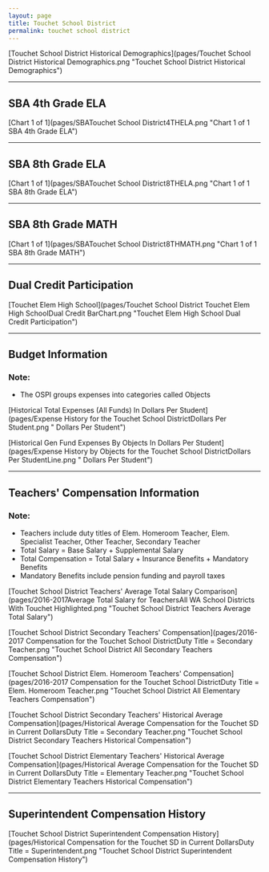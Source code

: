 ```yaml
---
layout: page
title: Touchet School District
permalink: touchet school district
---
```



[Touchet School District Historical Demographics](pages/Touchet School District Historical Demographics.png "Touchet School District Historical Demographics")

___

## SBA 4th Grade ELA

[Chart 1 of 1](pages/SBATouchet School District4THELA.png "Chart 1 of 1 SBA 4th Grade ELA")


___

## SBA 8th Grade ELA

[Chart 1 of 1](pages/SBATouchet School District8THELA.png "Chart 1 of 1 SBA 8th Grade ELA")


___

## SBA 8th Grade MATH

[Chart 1 of 1](pages/SBATouchet School District8THMATH.png "Chart 1 of 1 SBA 8th Grade MATH")


___

## Dual Credit Participation

[Touchet Elem   High School](pages/Touchet School District Touchet Elem   High SchoolDual Credit BarChart.png "Touchet Elem   High School Dual Credit Participation")


___

## Budget Information
### Note:
- The OSPI groups expenses into categories called Objects

[Historical Total Expenses (All Funds) In Dollars Per Student](pages/Expense History for the Touchet School DistrictDollars Per Student.png " Dollars Per Student")

[Historical Gen Fund Expenses By Objects In Dollars Per Student](pages/Expense History by Objects for the Touchet School DistrictDollars Per StudentLine.png " Dollars Per Student")


___

## Teachers' Compensation Information
### Note:
- Teachers include duty titles of Elem. Homeroom Teacher, Elem. Specialist Teacher, Other Teacher, Secondary Teacher
- Total Salary = Base Salary + Supplemental Salary
- Total Compensation = Total Salary + Insurance Benefits + Mandatory Benefits
- Mandatory Benefits include pension funding and payroll taxes

[Touchet School District Teachers' Average Total Salary Comparison](pages/2016-2017Average Total Salary for TeachersAll WA School Districts With Touchet Highlighted.png "Touchet School District Teachers Average Total Salary")

[Touchet School District Secondary Teachers' Compensation](pages/2016-2017 Compensation for the Touchet School DistrictDuty Title = Secondary Teacher.png "Touchet School District All Secondary Teachers Compensation")

[Touchet School District Elem. Homeroom Teachers' Compensation](pages/2016-2017 Compensation for the Touchet School DistrictDuty Title = Elem. Homeroom Teacher.png "Touchet School District All Elementary Teachers Compensation")

[Touchet School District Secondary Teachers' Historical Average Compensation](pages/Historical Average Compensation for the Touchet SD in Current DollarsDuty Title = Secondary Teacher.png "Touchet School District Secondary Teachers Historical Compensation")

[Touchet School District Elementary Teachers' Historical Average Compensation](pages/Historical Average Compensation for the Touchet SD in Current DollarsDuty Title = Elementary Teacher.png "Touchet School District Elementary Teachers Historical Compensation")


___

## Superintendent Compensation History

[Touchet School District Superintendent Compensation History](pages/Historical Compensation for the Touchet SD in Current DollarsDuty Title = Superintendent.png "Touchet School District Superintendent Compensation History")

